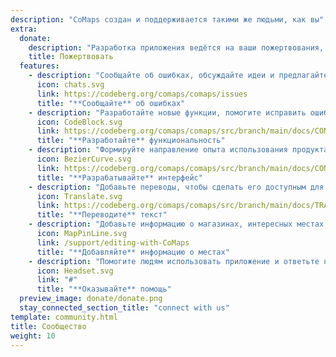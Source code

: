 ```yaml
---
description: "CoMaps создан и поддерживается такими же людьми, как вы"
extra:
  donate:
    description: "Разработка приложения ведётся на ваши пожертвования, помогите улучшить его"
    title: Пожертвовать
  features:
    - description: "Сообщайте об ошибках, обсуждайте идеи и предлагайте функции"
      icon: chats.svg
      link: https://codeberg.org/comaps/comaps/issues
      title: "**Сообщайте** об ошибках"
    - description: "Разработайте новые функции, помогите исправить ошибки и проверьте код"
      icon: CodeBlock.svg
      link: https://codeberg.org/comaps/comaps/src/branch/main/docs/CONTRIBUTING.md
      title: "**Разработайте** функциональность"
    - description: "Формируйте направление опыта использования продукта"
      icon: BezierCurve.svg
      link: https://codeberg.org/comaps/comaps/src/branch/main/docs/CONTRIBUTING.md
      title: "**Разрабатывайте** интерфейс"
    - description: "Добавьте переводы, чтобы сделать его доступным для большего количества людей по всему миру"
      icon: Translate.svg
      link: https://codeberg.org/comaps/comaps/src/branch/main/docs/TRANSLATIONS.md
      title: "**Переводите** текст"
    - description: "Добавьте информацию о магазинах, интересных местах, маршрутах и общественном транспорте в OpenStreetMap"
      icon: MapPinLine.svg
      link: /support/editing-with-CoMaps
      title: "**Добавляйте** информацию о местах"
    - description: "Помогите людям использовать приложение и ответьте на вопросы"
      icon: Headset.svg
      link: "#"
      title: "**Оказывайте** помощь"
  preview_image: donate/donate.png
  stay_connected_section_title: "connect with us"
template: community.html
title: Сообщество
weight: 10
---
```

